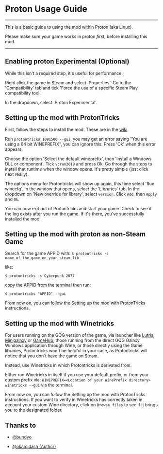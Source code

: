 # Proton Usage Guide

---

This is a basic guide to using the mod within Proton (aka Linux).

Please make sure your game works in proton _first_, before installing this mod.

---

## Enabling proton Experimental (Optional)

While this isn't a required step, it's useful for performance.

Right click the game in Steam and select 'Properties'. Go to the 'Compatibility' tab and tick 'Force the use of a specific Steam Play compatibility tool'. 

In the dropdown, select 'Proton Experimental'.

## Setting up the mod with ProtonTricks

First, follow the steps to install the mod. These are in the [wiki](https://github.com/yamashi/PerformanceOverhaulCyberpunk/wiki). 

Run `protontricks 1091500 --gui`, you may get an error saying "You are using a 64 bit WINEPREFIX", you can ignore this. Press 'Ok' when this error appears.

Choose the option 'Select the default wineprefix', then 'Install a Windows DLL or component'. Tick `vcrun2019` and press Ok. Go through the steps to install that runtime when the window opens. It's pretty simple (just click next really).

The options menu for Protontricks will show up again, this time select 'Run winecfg'. In the window that opens, select the 'Libraries' tab. In the dropdown on 'New override for library', select `version`. Click `Add`, then `Apply` and `Ok`.



You can now exit out of Protontricks and start your game. Check to see if the log exists after you run the game. If it's there, you've successfully installed the mod. 

## Setting up the mod with proton as non-Steam Game

Search for the game APPID with:
`$ protontricks -s name_of_the_game_on_your_steam_lib`

like:

`$ protontricks -s Cyberpunk 2077`

copy the APPID from the terminal then run:

`$ protontricks "APPID" --gui`

From now on, you can follow the Setting up the mod with ProtonTricks instructions.

## Setting up the mod with Winetricks

For users running on the GOG version of the game, via launcher like [Lutris](https://lutris.net/), [Minigalaxy](https://github.com/sharkwouter/minigalaxy) or [GameHub](https://github.com/tkashkin/GameHub), those running from the direct GOG Galaxy Windows application through Wine, or those directly using the Game libraries, Protontricks won´t be helpful in your case, as Protontricks will notice that you don´t have the game on Steam.

Instead, use Winetricks in which Protontricks is derivated from. 

Either run Winetricks in itself if you use your default prefix, or from your custom prefix via: `WINEPREFIX=<Location of your WinePrefix directory> winetricks --gui` via the terminal.

From now on, you can follow the Setting up the mod with ProtonTricks instructions. If you want to verify in Winetricks has correctly taken in account your custom Wine directory, click on `Browse files` to see if it brings you to the designated folder.


## Thanks to

- [@bundyo](https://github.com/bundyo)

- [@okamidash (Author)](https://github.com/okamidash)

